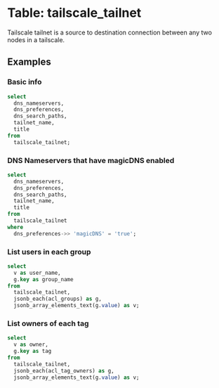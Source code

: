 # Table: tailscale_tailnet

Tailscale tailnet is a source to destination connection between any two nodes in a tailscale.

## Examples

### Basic info

```sql
select
  dns_nameservers,
  dns_preferences,
  dns_search_paths,
  tailnet_name,
  title
from
  tailscale_tailnet;
```

### DNS Nameservers that have magicDNS enabled

```sql
select
  dns_nameservers,
  dns_preferences,
  dns_search_paths,
  tailnet_name,
  title
from
  tailscale_tailnet
where
  dns_preferences->> 'magicDNS' = 'true';
```

### List users in each group

```sql
select
  v as user_name,
  g.key as group_name
from
  tailscale_tailnet,
  jsonb_each(acl_groups) as g,
  jsonb_array_elements_text(g.value) as v;
```

### List owners of each tag

```sql
select
  v as owner,
  g.key as tag
from
  tailscale_tailnet,
  jsonb_each(acl_tag_owners) as g,
  jsonb_array_elements_text(g.value) as v;
```
